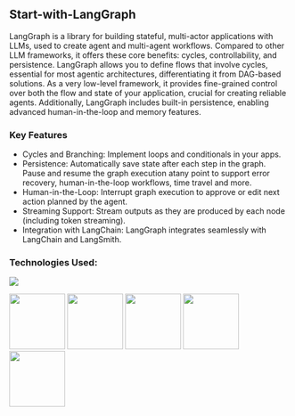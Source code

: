 ## Start-with-LangGraph

LangGraph is a library for building stateful, multi-actor applications with LLMs, used to create agent and multi-agent workflows. Compared to other LLM frameworks, it offers these core benefits: cycles, controllability, and persistence. LangGraph allows you to define flows that involve cycles, essential for most agentic architectures, differentiating it from DAG-based solutions. As a very low-level framework, it provides fine-grained control over both the flow and state of your application, crucial for creating reliable agents. Additionally, LangGraph includes built-in persistence, enabling advanced human-in-the-loop and memory features.

### Key Features

* Cycles and Branching: Implement loops and conditionals in your apps.
* Persistence: Automatically save state after each step in the graph. Pause and resume the graph execution atany    point to support error recovery, human-in-the-loop workflows, time travel and more.
* Human-in-the-Loop: Interrupt graph execution to approve or edit next action planned by the agent.
* Streaming Support: Stream outputs as they are produced by each node (including token streaming).
* Integration with LangChain: LangGraph integrates seamlessly with LangChain and LangSmith.

### Technologies Used:

![](https://forthebadge.com/images/badges/made-with-python.svg)

[<img target="_blank" src="https://github.com/user-attachments/assets/376b754e-35e3-49d7-b8df-f19747fa43aa" width=100>](https://www.langchain.com/langgraph)   [<img target="_blank" src="https://github.com/divakarkumarp/End-To-End-Webloader-RAG-App/assets/32620288/bebfa771-ed66-441d-b488-43a6ed095518" width=100>](https://www.langchain.com/) [<img target="_blank" src="https://github.com/divakarkumarp/End-To-End-Webloader-RAG-App/assets/32620288/c6c5acef-4b78-455a-8188-452e6f76cebd" width=100>](https://groq.com/) [<img target="_blank" src="https://github.com/user-attachments/assets/072bcd82-629b-4207-b7cb-9069d6dc5809" width=100>](https://huggingface.co/google/gemma-2-9b-it) [<img target="_blank" src="https://github.com/user-attachments/assets/a4f70a29-c4ae-4a6d-b25d-c0c6ec1bfeb2" width=100>](https://colab.research.google.com/)